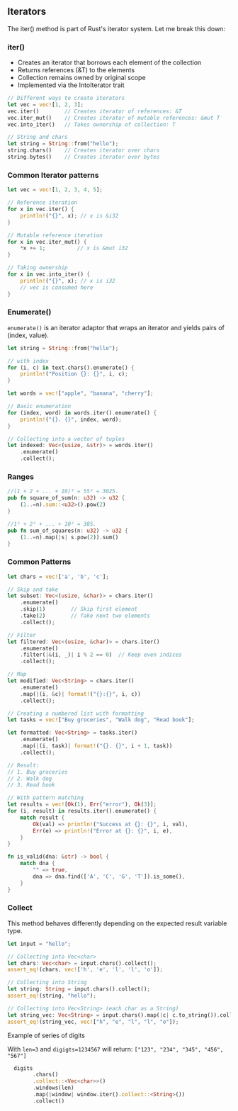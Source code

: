 ## Iterators

The iter() method is part of Rust's iterator system. Let me break this down:

### iter()  

- Creates an iterator that borrows each element of the collection
- Returns references (&T) to the elements
- Collection remains owned by original scope
- Implemented via the IntoIterator trait

```rust
// Different ways to create iterators
let vec = vec![1, 2, 3];
vec.iter()        // Creates iterator of references: &T
vec.iter_mut()    // Creates iterator of mutable references: &mut T
vec.into_iter()   // Takes ownership of collection: T

// String and chars
let string = String::from("hello");
string.chars()    // Creates iterator over chars
string.bytes()    // Creates iterator over bytes
```

### Common Iterator patterns

```rust
let vec = vec![1, 2, 3, 4, 5];

// Reference iteration
for x in vec.iter() {
    println!("{}", x); // x is &i32
}

// Mutable reference iteration
for x in vec.iter_mut() {
    *x += 1;          // x is &mut i32
}

// Taking ownership
for x in vec.into_iter() {
    println!("{}", x); // x is i32
    // vec is consumed here
}
```

### Enumerate()

`enumerate()` is an iterator adaptor that wraps an iterator and yields pairs of
(index, value).

```rust
let string = String::from("hello");

// with index
for (i, c) in text.chars().enumerate() {
    println!("Position {}: {}", i, c);
}
```

```rust
let words = vec!["apple", "banana", "cherry"];

// Basic enumeration
for (index, word) in words.iter().enumerate() {
    println!("{}. {}", index, word);
}

// Collecting into a vector of tuples
let indexed: Vec<(usize, &str)> = words.iter()
    .enumerate()
    .collect();
```

### Ranges

```rust
//(1 + 2 + ... + 10)² = 55² = 3025.
pub fn square_of_sum(n: u32) -> u32 {
    (1..=n).sum::<u32>().pow(2)
}

//1² + 2² + ... + 10² = 385.
pub fn sum_of_squares(n: u32) -> u32 {
    (1..=n).map(|s| s.pow(2)).sum()
}

```

### Common Patterns

```rust
let chars = vec!['a', 'b', 'c'];

// Skip and take
let subset: Vec<(usize, &char)> = chars.iter()
    .enumerate()
    .skip(1)        // Skip first element
    .take(2)        // Take next two elements
    .collect();

// Filter
let filtered: Vec<(usize, &char)> = chars.iter()
    .enumerate()
    .filter(|&(i, _)| i % 2 == 0)  // Keep even indices
    .collect();

// Map
let modified: Vec<String> = chars.iter()
    .enumerate()
    .map(|(i, &c)| format!("{}:{}", i, c))
    .collect();
```

```rust
// Creating a numbered list with formatting
let tasks = vec!["Buy groceries", "Walk dog", "Read book"];

let formatted: Vec<String> = tasks.iter()
    .enumerate()
    .map(|(i, task)| format!("{}. {}", i + 1, task))
    .collect();

// Result:
// 1. Buy groceries
// 2. Walk dog
// 3. Read book

// With pattern matching
let results = vec![Ok(1), Err("error"), Ok(3)];
for (i, result) in results.iter().enumerate() {
    match result {
        Ok(val) => println!("Success at {}: {}", i, val),
        Err(e) => println!("Error at {}: {}", i, e),
    }
}
```

```rust
fn is_valid(dna: &str) -> bool {
    match dna {
        "" => true,
        dna => dna.find(['A', 'C', 'G', 'T']).is_some(),
    }
}
```

### Collect

This method behaves differently depending on the expected result variable type.

```rust
let input = "hello";

// Collecting into Vec<char>
let chars: Vec<char> = input.chars().collect();
assert_eq!(chars, vec!['h', 'e', 'l', 'l', 'o']);

// Collecting into String
let string: String = input.chars().collect();
assert_eq!(string, "hello");

// Collecting into Vec<String> (each char as a String)
let string_vec: Vec<String> = input.chars().map(|c| c.to_string()).collect();
assert_eq!(string_vec, vec!["h", "e", "l", "l", "o"]);
```

Example of series of digits

With `len=3` and `digigts=1234567` will return:
`["123", "234", "345", "456", "567"]`

```rust
  digits
        .chars()
        .collect::<Vec<char>>()
        .windows(len)
        .map(|window| window.iter().collect::<String>())
        .collect()
```
